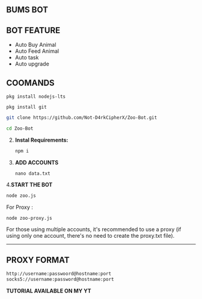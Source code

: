 ## BUMS BOT

## BOT FEATURE

- Auto Buy Animal
- Auto Feed Animal
- Auto task
- Auto upgrade

## COOMANDS
```
pkg install nodejs-lts
```
```
pkg install git
```
   ```bash
   git clone https://github.com/Not-D4rkCipherX/Zoo-Bot.git
   ```
   ```bash
   cd Zoo-Bot
   ```

2. **Instal Requirements:**
   ```bash
   npm i
   ```
3. **ADD ACCOUNTS**
   ```
   nano data.txt
   ```
4.**START THE BOT**
```bash
node zoo.js
```
For Proxy :
```
node zoo-proxy.js
```
For those using multiple accounts, it's recommended to use a proxy (if using only one account, there's no need to create the proxy.txt file).

---

## PROXY FORMAT

```bash
http://username:passwoord@hostname:port
socks5://username:password@hostname:port
```
**TUTORIAL AVAILABLE ON MY YT**
